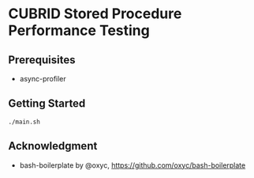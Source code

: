 # CUBRID Stored Procedure Performance Testing

## Prerequisites
- async-profiler

## Getting Started

```
./main.sh
```

## Acknowledgment
- bash-boilerplate by @oxyc, https://github.com/oxyc/bash-boilerplate